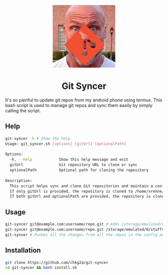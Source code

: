 
<div align="center">
    <img height="200" src="img.jpg" alt="Increase Imager logo" />
</div>

<h1 align="center"> Git Syncer </h1>
It's so painful to update git repos from my android phone using termux. This bash script is used to manage git repos and sync them easily by simply calling the script.

## Help

```bash
git-syncer -h # Show the help
Usage: git_syncer.sh [options] [gitUrl] [optionalPath]

Options:
  -h, --help            Show this help message and exit
  gitUrl                Git repository URL to clone or sync
  optionalPath          Optional path for cloning the repository

Description:
  This script helps sync and clone Git repositories and maintain a config file for tracking.
  If only gitUrl is provided, the repository is cloned to /home/xrenne/.local/share/clones/.
  If both gitUrl and optionalPath are provided, the repository is cloned to optionalPath.
```

## Usage

```bash
git-syncer git@example.com:username/repo.git # Adds /storage/emulated/0/ (default path) to the config for auto sync
git-syncer git@example.com:username/repo.git /storage/emulated/0/stuffs # Adds /storage/emulated/0/stuffs (repoPath) to the config for auto sync
git-syncer # Pushes all the changes from all the repos in the config and pulls the new changes
```

## Installation

```bash
git clone https://github.com/chkg2a/git-syncer
cd git-syncer && bash install.sh
```
